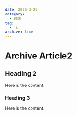 ```yaml
---
date: 2025-3-25
category:
  - 前端
tag:
  - js
archive: true
---
```


# Archive Article2

## Heading 2

Here is the content.

### Heading 3

Here is the content.
